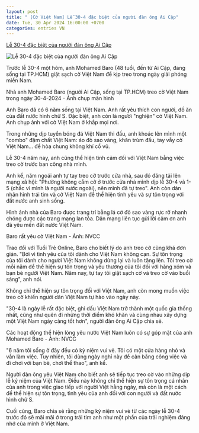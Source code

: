 ```yaml
---
layout: post
title: " [Cờ Việt Nam] Lễ 30-4 đặc biệt của người đàn ông Ai Cập"
date: Tue, 30 Apr 2024 16:00:00 +0700
categories: entries VN
---
```

[Lễ 30-4 đặc biệt của người đàn ông Ai Cập](https://tuoitre.vn/le-30-4-dac-biet-cua-nguoi-dan-ong-ai-cap-20240430125712333.htm)

![Lễ 30-4 đặc biệt của người đàn ông Ai Cập](https://cdn1.tuoitre.vn/zoom/600_315/471584752817336320/2024/4/30/h1-1714456646414438498067-176-0-527-670-crop-17144588095571478196376.png)

Trước lễ 30-4 một hôm, anh Mohamed Baro (48 tuổi, đến từ Ai Cập, đang sống tại TP.HCM) giặt sạch cờ Việt Nam để kịp treo trong ngày giải phóng miền Nam.

Nhà anh Mohamed Baro (người Ai Cập, sống tại TP.HCM) treo cờ Việt Nam trong ngày 30-4-2024 - Ảnh chụp màn hình

Anh Baro đã có 6 năm sống tại Việt Nam. Anh rất yêu thích con người, đồ ăn của đất nước hình chữ S. Đặc biệt, anh còn là người "nghiện" cờ Việt Nam. Anh chụp ảnh với cờ Việt Nam ở khắp mọi nơi.

Trong những dịp tuyển bóng đá Việt Nam thi đấu, anh khoác lên mình một "combo" đậm chất Việt Nam: áo đỏ sao vàng, khăn trùm đầu, tay vẫy cờ Việt Nam... để hòa chung không khí cổ vũ.

Lễ 30-4 năm nay, anh cũng thể hiện tình cảm đối với Việt Nam bằng việc treo cờ trước ban công nhà mình.

Anh kể, năm ngoái anh tự tay treo cờ trước cửa nhà, sau đó đăng tải lên mạng xã hội: "Phường không cắm cờ ở trước cửa nhà mình dịp lễ 30-4 và 1-5 (chắc vì mình là người nước ngoài), nên mình đã tự treo". Anh còn dán nhãn hình trái tim và cờ Việt Nam để thể hiện tình yêu và sự tôn trọng với đất nước anh sinh sống.

Hình ảnh nhà của Baro được trang trí bằng lá cờ đỏ sao vàng rực rỡ nhanh chóng được các trang mạng lan tỏa. Dân mạng liên tục gửi lời cảm ơn anh đã yêu mến đất nước Việt Nam.

Baro rất yêu cờ Việt Nam - Ảnh: NVCC

Trao đổi với Tuổi Trẻ Online, Baro cho biết lý do anh treo cờ cũng khá đơn giản. "Bởi vì tình yêu của tôi dành cho Việt Nam không cạn. Sự tôn trọng của tôi dành cho người Việt Nam không dừng lại và luôn tăng lên. Tôi treo cờ mỗi năm để thể hiện sự tôn trọng và yêu thương của tôi đối với hàng xóm và bạn bè người Việt Nam. Năm nay, tự tay tôi giặt sạch cờ và treo cờ vào buổi sáng", anh nói.

Không chỉ thể hiện sự tôn trọng đối với Việt Nam, anh còn mong muốn việc treo cờ khiến người dân Việt Nam tự hào vào ngày này.

"30-4 là ngày lễ rất đặc biệt, ghi dấu Việt Nam trở thành một quốc gia thống nhất, cũng như quên đi những thời điểm khó khăn và cùng nhau xây dựng một Việt Nam ngày càng tốt hơn", người đàn ông Ai Cập chia sẻ.

Các hoạt động thể hiện lòng yêu nước Việt Nam luôn có sự góp mặt của anh Mohamed Baro - Ảnh: NVCC

"6 năm tôi sống ở đây đều có kỷ niệm vui vẻ. Tôi có một cửa hàng nhỏ và vẫn làm việc. Tuy nhiên, tôi dùng ngày nghỉ này để cân bằng công việc và đi chơi với bạn bè, chơi thể thao", anh kể.

Người đàn ông yêu Việt Nam cho biết anh sẽ tiếp tục treo cờ vào những dịp lễ kỷ niệm của Việt Nam. Điều này không chỉ thể hiện sự tôn trọng cá nhân của anh trong việc giao tiếp với người Việt hằng ngày, mà còn là một cách để thể hiện sự tôn trọng, tình yêu của anh đối với con người và đất nước hình chữ S.

Cuối cùng, Baro chia sẻ rằng những kỷ niệm vui vẻ từ các ngày lễ 30-4 trước đó sẽ mãi mãi ở trong trái tim anh như một phần của trải nghiệm đáng nhớ của mình ở Việt Nam.

